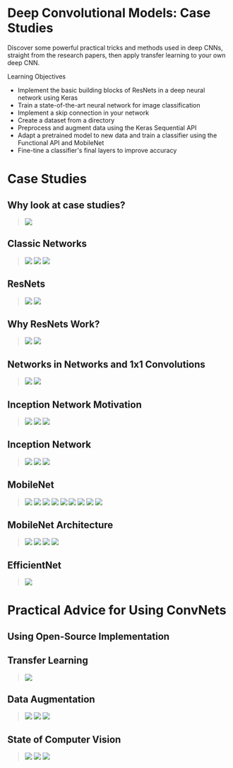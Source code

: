 # Deep Convolutional Models: Case Studies

Discover some powerful practical tricks and methods used in deep CNNs, straight from the research papers, then apply transfer learning to your own deep CNN.

Learning Objectives
- Implement the basic building blocks of ResNets in a deep neural network using Keras
- Train a state-of-the-art neural network for image classification
- Implement a skip connection in your network
- Create a dataset from a directory
- Preprocess and augment data using the Keras Sequential API
- Adapt a pretrained model to new data and train a classifier using the Functional API and MobileNet
- Fine-tine a classifier's final layers to improve accuracy


# Case Studies

## Why look at case studies?

> <img src="./images/w02-01-Why_look_at_case_studies/img_2023-04-04_21-35-02.png">

## Classic Networks

> <img src="./images/w02-02-Classic_Networks/img_2023-04-04_21-36-22.png">
> <img src="./images/w02-02-Classic_Networks/img_2023-04-04_21-36-24.png">
> <img src="./images/w02-02-Classic_Networks/img_2023-04-04_21-36-26.png">

## ResNets

> <img src="./images/w02-03-ResNets/img_2023-04-04_21-36-44.png">
> <img src="./images/w02-03-ResNets/img_2023-04-04_21-36-45.png">

## Why ResNets Work?

> <img src="./images/w02-04-Why_ResNets_Work/img_2023-04-04_21-36-59.png">
> <img src="./images/w02-04-Why_ResNets_Work/img_2023-04-04_21-37-00.png">

## Networks in Networks and 1x1 Convolutions

> <img src="./images/w02-05-Networks_in_Networks_and_1x1_Convolutions/img_2023-04-04_21-37-21.png">
> <img src="./images/w02-05-Networks_in_Networks_and_1x1_Convolutions/img_2023-04-04_21-37-22.png">

## Inception Network Motivation

> <img src="./images/w02-06-Inception_Network_Motivation/img_2023-04-04_21-37-40.png">
> <img src="./images/w02-06-Inception_Network_Motivation/img_2023-04-04_21-37-42.png">
> <img src="./images/w02-06-Inception_Network_Motivation/img_2023-04-04_21-37-43.png">

## Inception Network

> <img src="./images/w02-07-Inception_Network/img_2023-04-04_21-38-51.png">
> <img src="./images/w02-07-Inception_Network/img_2023-04-04_21-38-53.png">
> <img src="./images/w02-07-Inception_Network/img_2023-04-04_21-38-55.png">

## MobileNet

> <img src="./images/w02-08-MobileNet/img_2023-04-04_21-39-07.png">
> <img src="./images/w02-08-MobileNet/img_2023-04-04_21-39-09.png">
> <img src="./images/w02-08-MobileNet/img_2023-04-04_21-39-10.png">
> <img src="./images/w02-08-MobileNet/img_2023-04-04_21-39-13.png">
> <img src="./images/w02-08-MobileNet/img_2023-04-04_21-39-15.png">
> <img src="./images/w02-08-MobileNet/img_2023-04-04_21-39-17.png">
> <img src="./images/w02-08-MobileNet/img_2023-04-04_21-39-18.png">
> <img src="./images/w02-08-MobileNet/img_2023-04-04_21-39-20.png">
> <img src="./images/w02-08-MobileNet/img_2023-04-04_21-39-22.png">

## MobileNet Architecture

> <img src="./images/w02-09-MobileNet_Architecture/img_2023-04-04_21-39-35.png">
> <img src="./images/w02-09-MobileNet_Architecture/img_2023-04-04_21-39-37.png">
> <img src="./images/w02-09-MobileNet_Architecture/img_2023-04-04_21-39-38.png">
> <img src="./images/w02-09-MobileNet_Architecture/img_2023-04-04_21-39-40.png">

## EfficientNet

> <img src="./images/w02-10-EfficientNet/img_2023-04-04_21-39-52.png">



# Practical Advice for Using ConvNets

## Using Open-Source Implementation

## Transfer Learning

> <img src="./images/w02-12-Transfer_Learning/img_2023-04-04_21-40-15.png">

## Data Augmentation

> <img src="./images/w02-13-Data_Augmentation/img_2023-04-04_21-40-52.png">
> <img src="./images/w02-13-Data_Augmentation/img_2023-04-04_21-40-54.png">
> <img src="./images/w02-13-Data_Augmentation/img_2023-04-04_21-40-56.png">

## State of Computer Vision

> <img src="./images/w02-14-State_of_Computer_Vision/img_2023-04-04_21-41-21.png">
> <img src="./images/w02-14-State_of_Computer_Vision/img_2023-04-04_21-41-23.png">
> <img src="./images/w02-14-State_of_Computer_Vision/img_2023-04-04_21-41-27.png">

